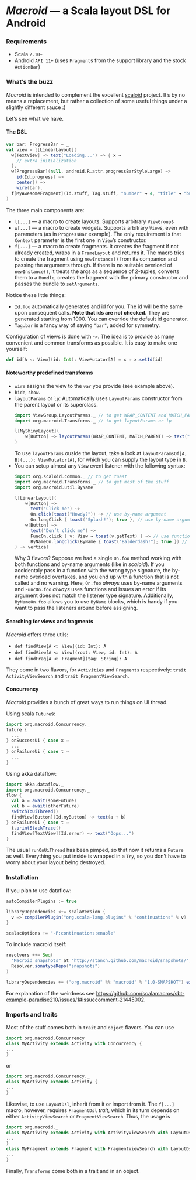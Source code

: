 # *Macroid* — a Scala layout DSL for Android

### Requirements

* Scala ```2.10+```
* Android ```API 11+``` (uses ```Fragment```s from the support library and the stock ```ActionBar```)

### What’s the buzz

*Macroid* is intended to complement the excellent [scaloid](https://github.com/pocorall/scaloid) project. It’s by no means
a replacement, but rather a collection of some useful things under a slightly different sauce :)

Let’s see what we have.

#### The DSL

```scala
var bar: ProgressBar = _
val view = l[LinearLayout](
  w[TextView] ~> text("Loading...") ~> { x ⇒
    // extra initialization
  },
  w[ProgressBar](null, android.R.attr.progressBarStyleLarge) ~>
    id(Id.progress) ~>
    center() ~>
    wire(bar),
  f[MyAwesomeFragment](Id.stuff, Tag.stuff, "number" → 4, "title" → "buzz")
)
```

The three main components are:
* ```l[...]``` — a macro to create layouts. Supports arbitrary ```ViewGroup```s
* ```w[...]``` — a macro to create widgets. Supports arbitrary ```View```s, even with parameters (as in ```ProgressBar``` example). The only requirement is that ```Context``` parameter is the first one in ```View```’s constructor.
* ```f[...]``` — a macro to create fragments. It creates the fragment if not already created, wraps in a ```FrameLayout``` and returns it.
  The macro tries to create the fragment using `newInstance()` from its companion and passing the arguments through.
  If there is no suitable overload of `newInstance()`, it treats the args as a sequence of 2-tuples, converts them to a ```Bundle```,
  creates the fragment with the primary constructor and passes the bundle to ```setArguments```.

Notice these little things:
* ```Id.foo``` automatically generates and id for you. The id will be the same upon consequent calls. **Note that ids are not checked.** They are generated starting from 1000. You can override the default id generator.
* ```Tag.bar``` is a fancy way of saying ```"bar"```, added for symmetry.

Configuration of views is done with ```~>```. The idea is to provide as many convenient and common transforms as possible.
It is easy to make one yourself:
```scala
def id[A <: View](id: Int): ViewMutator[A] = x ⇒ x.setId(id)
```

#### Noteworthy predefined transforms

* ```wire``` assigns the view to the ```var``` you provide (see example above).
* ```hide```, ```show```.
* ```layoutParams``` or ```lp```:
  Automatically uses ```LayoutParams``` constructor from the parent layout or its superclass.
  ```scala
  import ViewGroup.LayoutParams._ // to get WRAP_CONTENT and MATCH_PARENT
  import org.macroid.Transforms._ // to get layoutParams or lp
  
  l[MyShinyLayout](
      w[Button] ~> layoutParams(WRAP_CONTENT, MATCH_PARENT) ~> text("Click me")
  )
  ```
  To use `layoutParams` ouside the layout, take a look at `layoutParamsOf[A, B](...): ViewMutator[A]`,
  for which you can supply the layout type in `B`.
* You can setup almost any ```View``` event listener with the following syntax:
  ```scala
  import org.scaloid.common._ // to get toast
  import org.macroid.Transforms._ // to get most of the stuff
  import org.macroid.util.ByName

  l[LinearLayout](
      w[Button] ~>
        text("Click me") ~>
        On.click(toast("Howdy?")) ~> // use by-name argument
        On.longClick { toast("Splash!"); true }, // use by-name argument, returning a value
      w[Button] ~>
        text("Don’t click me") ~>
        FuncOn.click { v: View ⇒ toast(v.getText) } ~> // use function of the same type as OnClickListener.onClick
        ByNameOn.longClick(ByName { toast("Balderdash!"); true }) // use ByName, same as () ⇒ { toast(...); true }
  ) ~> vertical
  ```
  Why 3 flavors? Suppose we had a single `On.foo` method working with both functions and by-name arguments (like in *scaloid*).
  If you accidentaly pass in a function with the wrong type signature, the by-name overload overtakes, and you end up with a
  function that is not called and no warning. Here, `On.foo` *always* uses by-name arguments and `FuncOn.foo` *always* uses
  functions and issues an error if its argument does not match the listener type signature. Additionally, `ByNameOn.foo`
  allows you to use `ByName` blocks, which is handy if you want to pass the listeners around before assigning.

#### Searching for views and fragments

*Macroid* offers three utils:
* ```def findView[A <: View](id: Int): A```
* ```def findView[A <: View](root: View, id: Int): A```
* ```def findFrag[A <: Fragment](tag: String): A```

They come in two flavors, for ```Activities``` and ```Fragments``` respectively: ```trait ActivityViewSearch``` and ```trait FragmentViewSearch```.

#### Concurrency

*Macroid* provides a bunch of great ways to run things on UI thread.

Using scala ```Future```s:
```scala
import org.macroid.Concurrency._
future {
  ...
} onSuccessUi { case x ⇒
  ...
} onFailureUi { case t ⇒
  ...
}
```

Using akka dataflow:
```scala
import akka.dataflow._
import org.macroid.Concurrency._
flow {
  val a = await(someFuture)
  val b = await(otherFuture)
  switchToUiThread()
  findView[Button](Id.myButton) ~> text(a + b)
} onFailureUi { case t ⇒
  t.printStackTrace()
  findView[TextView](Id.error) ~> text("Oops...")
}
```

The usual ```runOnUiThread``` has been pimped, so that now it returns a ```Future``` as well. Everything you put inside
is wrapped in a ```Try```, so you don’t have to worry about your layout being destroyed.

### Installation

If you plan to use dataflow:
```scala
autoCompilerPlugins := true

libraryDependencies <+= scalaVersion {
  v => compilerPlugin("org.scala-lang.plugins" % "continuations" % v)
}

scalacOptions += "-P:continuations:enable"
```

To include macroid itself:
```scala
resolvers ++= Seq(
  "Macroid snapshots" at "http://stanch.github.com/macroid/snapshots/",
  Resolver.sonatypeRepo("snapshots")
)

libraryDependencies += ("org.macroid" %% "macroid" % "1.0-SNAPSHOT") exclude ("org.scala-lang.macro-paradise", "scala-library")
```
For explanation of the weirdness see https://github.com/scalamacros/sbt-example-paradise210/issues/1#issuecomment-21445002.

### Imports and traits

Most of the stuff comes both in ```trait``` and ```object``` flavors. You can use
```scala
import org.macroid.Concurrency
class MyActivity extends Activity with Concurrency {
...
}
```
or
```scala
import org.macroid.Concurrency._
class MyActivity extends Activity {
...
}
```

Likewise, to use ```LayoutDsl```, inherit from it or import from it.
The ```f[...]``` macro, however, requires ```FragmentDsl``` *trait*, which in its turn depends on either ```ActivityViewSearch``` or ```FragmentViewSearch```.
Thus, the usage is
```scala
import org.macroid._
class MyActivity extends Activity with ActivityViewSearch with LayoutDsl with FragmentDsl {
...
}
class MyFragment extends Fragment with FragmentViewSearch with LayoutDsl with FragmentDsl {
...
}
```

Finally, ```Transforms``` come both in a trait and in an object.
